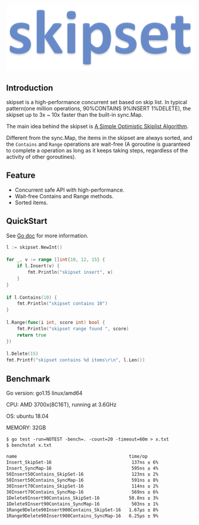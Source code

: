 ![LOGO](https://raw.githubusercontent.com/ZYunH/public-data/master/skipset-logo.png)

## Introduction

skipset is a high-performance concurrent set based on skip list. In typical pattern(one million operations, 90%CONTAINS 9%INSERT 1%DELETE), the skipset up to 3x ~ 10x faster than the built-in sync.Map.

The main idea behind the skipset is [A Simple Optimistic Skiplist Algorithm](<https://people.csail.mit.edu/shanir/publications/LazySkipList.pdf>).

Different from the sync.Map, the items in the skipset are always sorted, and the `Contains` and `Range` operations are wait-free (A goroutine is guaranteed to complete a operation as long as it keeps taking steps, regardless of the activity of other goroutines).



## Feature

- Concurrent safe API with high-performance.
- Wait-free Contains and Range methods.
- Sorted items.



## QuickStart

See [Go doc](https://godoc.org/github.com/ZYunH/skipset) for more information.

```go
l := skipset.NewInt()

for _, v := range []int{10, 12, 15} {
	if l.Insert(v) {
		fmt.Println("skipset insert", v)
	}
}

if l.Contains(10) {
	fmt.Println("skipset contains 10")
}

l.Range(func(i int, score int) bool {
	fmt.Println("skipset range found ", score)
	return true
})

l.Delete(15)
fmt.Printf("skipset contains %d items\r\n", l.Len())
```



## Benchmark

Go version: go1.15 linux/amd64

CPU: AMD 3700x(8C16T), running at 3.6GHz

OS: ubuntu 18.04

MEMORY: 32GB

```shell
$ go test -run=NOTEST -bench=. -count=20 -timeout=60m > x.txt
$ benchstat x.txt
```

```
name                                          time/op
Insert_SkipSet-16                              137ns ± 6%
Insert_SyncMap-16                              595ns ± 4%
50Insert50Contains_SkipSet-16                  123ns ± 2%
50Insert50Contains_SyncMap-16                  591ns ± 8%
30Insert70Contains_SkipSet-16                  114ns ± 2%
30Insert70Contains_SyncMap-16                  569ns ± 6%
1Delete9Insert90Contains_SkipSet-16           50.8ns ± 3%
1Delete9Insert90Contains_SyncMap-16            503ns ± 1%
1Range9Delete90Insert900Contains_SkipSet-16   1.67µs ± 8%
1Range9Delete90Insert900Contains_SyncMap-16   6.25µs ± 9%
```

